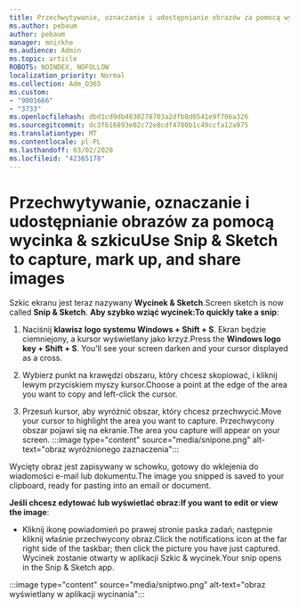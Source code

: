 ```yaml
---
title: Przechwytywanie, oznaczanie i udostępnianie obrazów za pomocą wycinka & szkicu
ms.author: pebaum
author: pebaum
manager: mnirkhe
ms.audience: Admin
ms.topic: article
ROBOTS: NOINDEX, NOFOLLOW
localization_priority: Normal
ms.collection: Adm_O365
ms.custom:
- "9001666"
- "3733"
ms.openlocfilehash: dbd1cd9db4830278703a2dfb8d0541e9f706a326
ms.sourcegitcommit: dc3f616893e02c72e8cdf4700b1c49ccfa12a975
ms.translationtype: MT
ms.contentlocale: pl-PL
ms.lasthandoff: 03/02/2020
ms.locfileid: "42365178"
---
```

# <a name="use-snip--sketch-to-capture-mark-up-and-share-images"></a><span data-ttu-id="c82d9-102">Przechwytywanie, oznaczanie i udostępnianie obrazów za pomocą wycinka & szkicu</span><span class="sxs-lookup"><span data-stu-id="c82d9-102">Use Snip & Sketch to capture, mark up, and share images</span></span>

<span data-ttu-id="c82d9-103">Szkic ekranu jest teraz nazywany **Wycinek & Sketch**.</span><span class="sxs-lookup"><span data-stu-id="c82d9-103">Screen sketch is now called **Snip & Sketch**.</span></span> <span data-ttu-id="c82d9-104">**Aby szybko wziąć wycinek:**</span><span class="sxs-lookup"><span data-stu-id="c82d9-104">**To quickly take a snip**:</span></span>

1. <span data-ttu-id="c82d9-105">Naciśnij **klawisz logo systemu Windows + Shift + S**. Ekran będzie ciemniejony, a kursor wyświetlany jako krzyż.</span><span class="sxs-lookup"><span data-stu-id="c82d9-105">Press the **Windows logo key + Shift + S**. You'll see your screen darken and your cursor displayed as a cross.</span></span> 

2. <span data-ttu-id="c82d9-106">Wybierz punkt na krawędzi obszaru, który chcesz skopiować, i kliknij lewym przyciskiem myszy kursor.</span><span class="sxs-lookup"><span data-stu-id="c82d9-106">Choose a point at the edge of the area you want to copy and left-click the cursor.</span></span> 

3. <span data-ttu-id="c82d9-107">Przesuń kursor, aby wyróżnić obszar, który chcesz przechwycić.</span><span class="sxs-lookup"><span data-stu-id="c82d9-107">Move your cursor to highlight the area you want to capture.</span></span> <span data-ttu-id="c82d9-108">Przechwycony obszar pojawi się na ekranie.</span><span class="sxs-lookup"><span data-stu-id="c82d9-108">The area you capture will appear on your screen.</span></span>
:::image type="content" source="media/snipone.png" alt-text="obraz wyróżnionego zaznaczenia":::

<span data-ttu-id="c82d9-110">Wycięty obraz jest zapisywany w schowku, gotowy do wklejenia do wiadomości e-mail lub dokumentu.</span><span class="sxs-lookup"><span data-stu-id="c82d9-110">The image you snipped is saved to your clipboard, ready for pasting into an email or document.</span></span> 

<span data-ttu-id="c82d9-111">**Jeśli chcesz edytować lub wyświetlać obraz:**</span><span class="sxs-lookup"><span data-stu-id="c82d9-111">**If you want to edit or view the image**:</span></span> 

- <span data-ttu-id="c82d9-112">Kliknij ikonę powiadomień po prawej stronie paska zadań; następnie kliknij właśnie przechwycony obraz.</span><span class="sxs-lookup"><span data-stu-id="c82d9-112">Click the notifications icon at the far right side of the taskbar; then click the picture you have just captured.</span></span> <span data-ttu-id="c82d9-113">Wycinek zostanie otwarty w aplikacji Szkic & wycinek.</span><span class="sxs-lookup"><span data-stu-id="c82d9-113">Your snip opens in the Snip & Sketch app.</span></span>

:::image type="content" source="media/sniptwo.png" alt-text="obraz wyświetlany w aplikacji wycinania":::